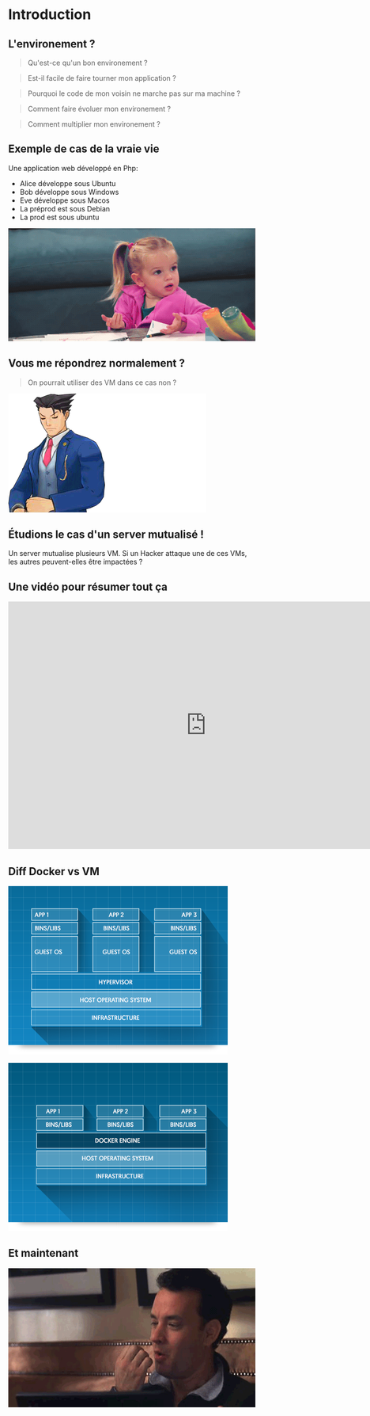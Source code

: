 # Introduction

## L'environement ?

> Qu'est-ce qu'un bon environement ?

> Est-il facile de faire tourner mon application ?

> Pourquoi le code de mon voisin ne marche pas sur ma machine ?

> Comment faire évoluer mon environement ?

> Comment multiplier mon environement ?

## Exemple de cas de la vraie vie

Une application web développé en Php:

- Alice développe sous Ubuntu
- Bob développe sous Windows
- Eve développe sous Macos
- La préprod est sous Debian
- La prod est sous ubuntu

![Wtf](./img/wtf.gif)

## Vous me répondrez normalement ?

> On pourrait utiliser des VM dans ce cas non ?

![Objection](./img/jryWe.gif)

## Étudions le cas d'un server mutualisé !

Un server mutualise plusieurs VM. Si un Hacker attaque une de ces VMs, les autres peuvent-elles être impactées ?

## Une vidéo pour résumer tout ça

<iframe width="800" height="500" src="https://www.youtube-nocookie.com/embed/zO4-1D9LdDw" frameborder="0" allow="accelerometer; autoplay; encrypted-media; gyroscope; picture-in-picture" allowfullscreen></iframe>

## Diff Docker vs VM

![VM](./img/WhatIsDocker_2_VMs_0.png)

![Docker](./img/WhatIsDocker_3_Containers_1.png)

## Et maintenant

![do it](./img/doit.gif)
